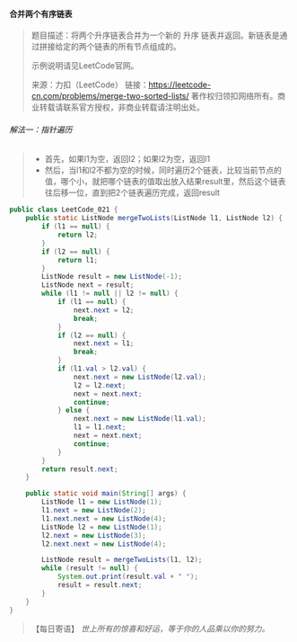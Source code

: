 #### 合并两个有序链表

> 题目描述：将两个升序链表合并为一个新的 升序 链表并返回。新链表是通过拼接给定的两个链表的所有节点组成的。
>
> 示例说明请见LeetCode官网。
>
> 来源：力扣（LeetCode）
>链接：https://leetcode-cn.com/problems/merge-two-sorted-lists/
> 著作权归领扣网络所有。商业转载请联系官方授权，非商业转载请注明出处。

###### 解法一：指针遍历

> - 首先，如果l1为空，返回l2；如果l2为空，返回l1
> - 然后，当l1和l2不都为空的时候，同时遍历2个链表，比较当前节点的值，哪个小，就把哪个链表的值取出放入结果result里，然后这个链表往后移一位，直到把2个链表遍历完成，返回result

```java
public class LeetCode_021 {
    public static ListNode mergeTwoLists(ListNode l1, ListNode l2) {
        if (l1 == null) {
            return l2;
        }
        if (l2 == null) {
            return l1;
        }
        ListNode result = new ListNode(-1);
        ListNode next = result;
        while (l1 != null || l2 != null) {
            if (l1 == null) {
                next.next = l2;
                break;
            }
            if (l2 == null) {
                next.next = l1;
                break;
            }
            if (l1.val > l2.val) {
                next.next = new ListNode(l2.val);
                l2 = l2.next;
                next = next.next;
                continue;
            } else {
                next.next = new ListNode(l1.val);
                l1 = l1.next;
                next = next.next;
                continue;
            }
        }
        return result.next;
    }

    public static void main(String[] args) {
        ListNode l1 = new ListNode(1);
        l1.next = new ListNode(2);
        l1.next.next = new ListNode(4);
        ListNode l2 = new ListNode(1);
        l2.next = new ListNode(3);
        l2.next.next = new ListNode(4);

        ListNode result = mergeTwoLists(l1, l2);
        while (result != null) {
            System.out.print(result.val + " ");
            result = result.next;
        }
    }
}
```

> 【每日寄语】 *世上所有的惊喜和好运，等于你的人品乘以你的努力。* 

